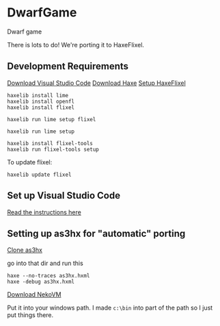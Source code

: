 # DwarfGame
Dwarf game

There is lots to do! We're porting it to HaxeFlixel.

## Development Requirements

[Download Visual Studio Code](https://code.visualstudio.com)
[Download Haxe](https://haxe.org/download/)
[Setup HaxeFlixel](https://haxeflixel.com/documentation/install-haxeflixel/)

```
haxelib install lime
haxelib install openfl
haxelib install flixel

haxelib run lime setup flixel

haxelib run lime setup

haxelib install flixel-tools
haxelib run flixel-tools setup

```

To update flixel:

```
haxelib update flixel
```

## Set up Visual Studio Code

[Read the instructions here](https://haxeflixel.com/documentation/visual-studio-code/)

## Setting up as3hx for "automatic" porting

[Clone as3hx](https://github.com/HaxeFoundation/as3hx.git)

go into that dir and run this

```
haxe --no-traces as3hx.hxml
haxe -debug as3hx.hxml
```

[Download NekoVM](https://nekovm.org/download/)

Put it into your windows path. I made `c:\bin` into part of the path so I just put things there.
